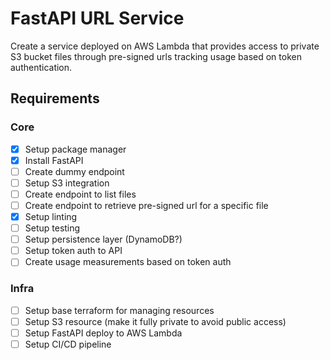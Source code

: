 # FastAPI URL Service

Create a service deployed on AWS Lambda that provides access to private S3 bucket files through pre-signed urls tracking usage based on token authentication.

## Requirements

### Core

- [X] Setup package manager
- [X] Install FastAPI
- [ ] Create dummy endpoint
- [ ] Setup S3 integration
- [ ] Create endpoint to list files
- [ ] Create endpoint to retrieve pre-signed url for a specific file
- [X] Setup linting
- [ ] Setup testing
- [ ] Setup persistence layer (DynamoDB?)
- [ ] Setup token auth to API
- [ ] Create usage measurements based on token auth

### Infra

- [ ] Setup base terraform for managing resources
- [ ] Setup S3 resource (make it fully private to avoid public access)
- [ ] Setup FastAPI deploy to AWS Lambda
- [ ] Setup CI/CD pipeline
